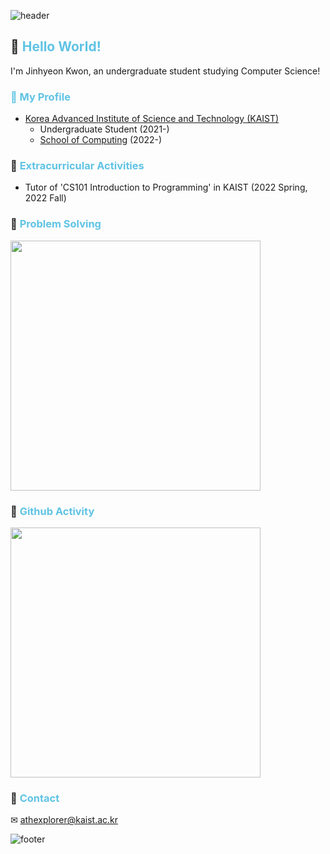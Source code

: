 ![header](https://capsule-render.vercel.app/api?section=header&type=rect&color=0:e55d87,100:5fc3e4&height=30)

<style>
    .em {
      color: #5fc3e4;
    }
</style>

## 👋 <span class="em">Hello World!</span>

I'm Jinhyeon Kwon, an undergraduate student studying Computer Science!

### <span class="em">📍 My Profile</span>

- [Korea Advanced Institute of Science and Technology (KAIST)](https://kaist.ac.kr/)
  - Undergraduate Student (2021-)
  - [School of Computing](https://cs.kaist.ac.kr/) (2022-)

### 📍 <span class="em">Extracurricular Activities</span>

- Tutor of 'CS101 Introduction to Programming' in KAIST (2022 Spring, 2022 Fall)

### 📍 <span class="em">Problem Solving</span>

<a href="https://solved.ac/athexplorer/">
<img src="http://mazassumnida.wtf/api/v2/generate_badge?boj=athexplorer" style="width:400px;"></a>

<!--
[![Solved.ac Profile](http://mazassumnida.wtf/api/v2/generate_badge?boj=athexplorer)](https://solved.ac/athexplorer/) -->

### 📍 <span class="em">Github Activity</span>

<a href="https://github.com/anuraghazra/github-readme-stats">
<img src="https://github-readme-stats.vercel.app/api?username=jinhyeonkwon&theme=blueberry&hide_border=true" style="width:400px;"/></a>
<!--
[![GitHub stats](https://github-readme-stats.vercel.app/api?username=jinhyeonkwon&theme=blueberry&hide_border=true)](https://github.com/anuraghazra/github-readme-stats) -->

### 📍 <span class="em">Contact</span>

✉ athexplorer@kaist.ac.kr

![footer](https://capsule-render.vercel.app/api?section=footer&type=rect&color=0:5fc3e4,100:e55d87&height=30)

<!--
![Python](https://img.shields.io/badge/Python-3776AB.svg?&style=for-the-badge&logo=Python&logoColor=FFCE42)

**jiiyear/jiiyear** is a ✨ _special_ ✨ repository because its `README.md` (this file) appears on your GitHub profile.

Here are some ideas to get you started:

- 🔭 I’m currently working on ...
- 🌱 I’m currently learning ...
- 👯 I’m looking to collaborate on ...
- 🤔 I’m looking for help with ...
- 💬 Ask me about ...
- 📫 How to reach me: ...
- 😄 Pronouns: ...
- ⚡ Fun fact: ...
-->
